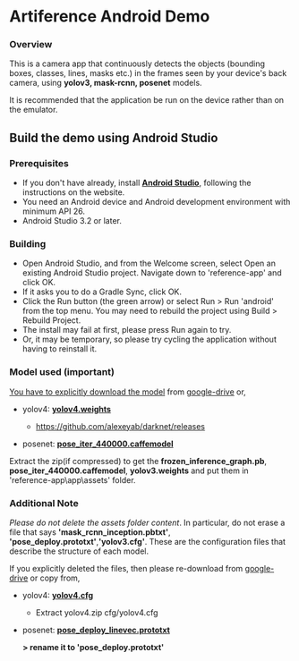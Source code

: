 # Artiference Android Demo

### Overview

This is a camera app that continuously detects the objects (bounding boxes, classes, lines, masks etc.) in the frames seen by your device's back camera, using **yolov3, mask-rcnn, posenet** models. 

It is recommended that the application be run on the device rather than on the emulator.

## Build the demo using Android Studio

### Prerequisites

- If you don't have already, install **[Android Studio](https://developer.android.com/studio/index.html)**, following the instructions on the website.
- You need an Android device and Android development environment with minimum API 26.
- Android Studio 3.2 or later.

### Building

- Open Android Studio, and from the Welcome screen, select Open an existing Android Studio project. Navigate down to 'reference-app' and click OK. 
- If it asks you to do a Gradle Sync, click OK.
- Click the Run button (the green arrow) or select Run > Run 'android' from the top menu. You may need to rebuild the project using Build > Rebuild Project.
- The install may fail at first, please press Run again to try.
- Or, it may be temporary, so please try cycling the application without having to reinstall it.

### Model used (important) 

<u>You have to explicitly download the model</u> from <u>google-drive</u> or, 

- yolov4: **[yolov4.weights](https://github.com/AlexeyAB/darknet/releases/download/yolov4/yolov4.weights)**
  - https://github.com/alexeyab/darknet/releases

- posenet:  **[pose_iter_440000.caffemodel](http://posefs1.perception.cs.cmu.edu/Users/ZheCao/pose_iter_440000.caffemodel)**

Extract the zip(if compressed) to get the **frozen_inference_graph.pb**, **pose_iter_440000.caffemodel**, **yolov3.weights** and put them in 'reference-app\app\assets' folder. 

### Additional Note

_Please do not delete the assets folder content_. In particular, do not erase a file that says __'mask_rcnn_inception.pbtxt'__, __'pose_deploy.prototxt'__,__'yolov3.cfg'__.  These are the configuration files that describe the structure of each model.

If you explicitly deleted the files, then please re-download from <u>google-drive</u> or copy from, 

- yolov4: **[yolov4.cfg](https://github.com/AlexeyAB/darknet/archive/refs/tags/yolov4.zip)**
  - Extract yolov4.zip cfg/yolov4.cfg

- posenet: **[pose_deploy_linevec.prototxt](https://github.com/spmallick/learnopencv/blob/master/OpenPose-Multi-Person/pose/coco/pose_deploy_linevec.prototxt)** 

  **>  rename it to 'pose_deploy.prototxt'**
